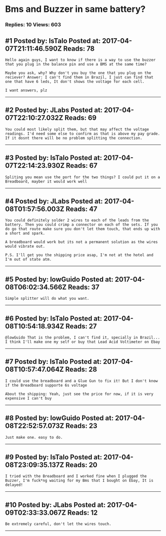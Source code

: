 # Bms and Buzzer in same battery?

### Replies: 10 Views: 603

## \#1 Posted by: IsTalo Posted at: 2017-04-07T21:11:46.590Z Reads: 78

```
Hello again guys, I want to know if there is a way to use the buzzer that you plug in the balance pin and use a BMS at the same time?

Maybe you ask, why? Why don't you buy the one that you plug on the reciever? Answer: I can't find them in Brazil, I just can find that one that have 6 leds, It don't shows the voltage for each cell.

I want answers, plz
```

---
## \#2 Posted by: JLabs Posted at: 2017-04-07T22:10:27.032Z Reads: 69

```
You could most likely split them, but that may affect the voltage readings. I'd need some else to confirm as that is above my pay grade. If it dosnt there will be no problem splitting the connection.
```

---
## \#3 Posted by: IsTalo Posted at: 2017-04-07T22:14:23.930Z Reads: 67

```
Spliting you mean use the port for the two things? I could put it on a Breadboard, mayber it would work well
```

---
## \#4 Posted by: JLabs Posted at: 2017-04-08T01:57:56.003Z Reads: 47

```
You could definitely solder 2 wires to each of the leads from the battery. Then you could crimp a connector on each of the sets. If you do go that route make sure you don't let them touch, that ends up with a short and spark.

A breadboard would work but its not a permanent solution as the wires would vibrate out.

P.S. I'll get you the shipping price asap, I'm not at the hotel and I'm out of state atm.
```

---
## \#5 Posted by: lowGuido Posted at: 2017-04-08T06:02:34.566Z Reads: 37

```
Simple splitter will do what you want.
```

---
## \#6 Posted by: IsTalo Posted at: 2017-04-08T10:54:18.934Z Reads: 27

```
@lowGuido That is the problem, I can't find it, specially in Brazil... I think I'll make one my self or buy that Lead Acid Voltimeter on Ebay
```

---
## \#7 Posted by: IsTalo Posted at: 2017-04-08T10:57:47.064Z Reads: 28

```
I could use the breadboard and a Glue Gun to fix it! But I don't know if the Breadboard supporte 6s voltage

About the shipping: Yeah, just see the price for now, if it is very expensive I can't buy
```

---
## \#8 Posted by: lowGuido Posted at: 2017-04-08T22:52:57.073Z Reads: 23

```
Just make one. easy to do.
```

---
## \#9 Posted by: IsTalo Posted at: 2017-04-08T23:09:35.137Z Reads: 20

```
I tried with the Breadboard and I worked fine when I plugged the Buzzer, I'm fuck*ng waiting for my Bms that I bought on Ebay, It is delayed!
```

---
## \#10 Posted by: JLabs Posted at: 2017-04-09T02:33:33.067Z Reads: 12

```
Be extremely careful, don't let the wires touch.
```

---
